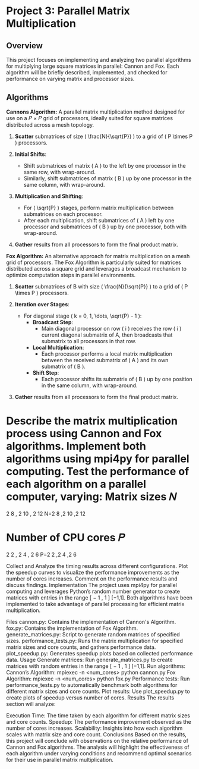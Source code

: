 # Project 3: Parallel Matrix Multiplication
## Overview
This project focuses on implementing and analyzing two parallel algorithms for multiplying large square matrices in parallel: Cannon and Fox. Each algorithm will be briefly described, implemented, and checked for performance on varying matrix and processor sizes.

## Algorithms
**Cannons Algorithm:** A parallel matrix multiplication method designed for use on a 𝑃 × 𝑃 grid of processors, ideally suited for square matrices distributed across a mesh topology. 

1. **Scatter** submatrices of size \( \frac{N}{\sqrt{P}} \) to a grid of \( P \times P \) processors.

2. **Initial Shifts**:
   - Shift submatrices of matrix \( A \) to the left by one processor in the same row, with wrap-around.
   - Similarly, shift submatrices of matrix \( B \) up by one processor in the same column, with wrap-around.

3. **Multiplication and Shifting**:
   - For \( \sqrt{P} \) stages, perform matrix multiplication between submatrices on each processor.
   - After each multiplication, shift submatrices of \( A \) left by one processor and submatrices of \( B \) up by one processor, both with wrap-around.

4. **Gather** results from all processors to form the final product matrix.


**Fox Algorithm:** An alternative approach for matrix multiplication on a mesh grid of processors. The Fox Algorithm is particularly suited for matrices distributed across a square grid and leverages a broadcast mechanism to optimize computation steps in parallel environments.

1. **Scatter** submatrices of B with size \( \frac{N}{\sqrt{P}} \) to a grid of \( P \times P \) processors.

2. **Iteration over Stages**:
   - For diagonal stage \( k = 0, 1, \dots, \sqrt{P} - 1 \):
     - **Broadcast Step**: 
       - Main diagonal processor on row \( i \) receives the row \( i \) current diagonal submatrix of A, then broadcasts that submatrix to all processors in that row.
     - **Local Multiplication**:
       - Each processor performs a local matrix multiplication between the received submatrix of \( A \) and its own submatrix of \( B \).
     - **Shift Step**:
       - Each processor shifts its submatrix of \( B \) up by one position in the same column, with wrap-around.

3. **Gather** results from all processors to form the final product matrix.



Describe the matrix multiplication process using Cannon and Fox algorithms.
Implement both algorithms using mpi4py for parallel computing.
Test the performance of each algorithm on a parallel computer, varying:
Matrix sizes 
𝑁
=
2
8
,
2
10
,
2
12
N=2 
8
 ,2 
10
 ,2 
12
 
Number of CPU cores 
𝑃
=
2
2
,
2
4
,
2
6
P=2 
2
 ,2 
4
 ,2 
6
 
Collect and Analyze the timing results across different configurations.
Plot the speedup curves to visualize the performance improvements as the number of cores increases.
Comment on the performance results and discuss findings.
Implementation
The project uses mpi4py for parallel computing and leverages Python’s random number generator to create matrices with entries in the range 
[
−
1
,
1
]
[−1,1]. Both algorithms have been implemented to take advantage of parallel processing for efficient matrix multiplication.

Files
cannon.py: Contains the implementation of Cannon's Algorithm.
fox.py: Contains the implementation of Fox Algorithm.
generate_matrices.py: Script to generate random matrices of specified sizes.
performance_tests.py: Runs the matrix multiplication for specified matrix sizes and core counts, and gathers performance data.
plot_speedup.py: Generates speedup plots based on collected performance data.
Usage
Generate matrices: Run generate_matrices.py to create matrices with random entries in the range 
[
−
1
,
1
]
[−1,1].
Run algorithms:
Cannon’s Algorithm: mpiexec -n <num_cores> python cannon.py
Fox Algorithm: mpiexec -n <num_cores> python fox.py
Performance tests: Run performance_tests.py to automatically benchmark both algorithms for different matrix sizes and core counts.
Plot results: Use plot_speedup.py to create plots of speedup versus number of cores.
Results
The results section will analyze:

Execution Time: The time taken by each algorithm for different matrix sizes and core counts.
Speedup: The performance improvement observed as the number of cores increases.
Scalability: Insights into how each algorithm scales with matrix size and core count.
Conclusions
Based on the results, this project will conclude with observations on the relative performance of Cannon and Fox algorithms. The analysis will highlight the effectiveness of each algorithm under varying conditions and recommend optimal scenarios for their use in parallel matrix multiplication.
